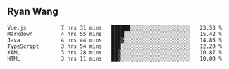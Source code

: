## Ryan Wang

<!--START_SECTION:waka-->

```text
Vue.js           7 hrs 31 mins   ██████░░░░░░░░░░░░░░░░░░░   23.53 %
Markdown         4 hrs 55 mins   ████░░░░░░░░░░░░░░░░░░░░░   15.42 %
Java             4 hrs 44 mins   ███▓░░░░░░░░░░░░░░░░░░░░░   14.85 %
TypeScript       3 hrs 54 mins   ███░░░░░░░░░░░░░░░░░░░░░░   12.20 %
YAML             3 hrs 28 mins   ██▓░░░░░░░░░░░░░░░░░░░░░░   10.87 %
HTML             3 hrs 11 mins   ██▓░░░░░░░░░░░░░░░░░░░░░░   10.00 %
```

<!--END_SECTION:waka-->
